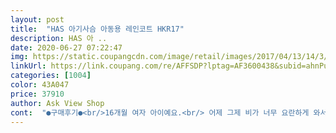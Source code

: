 ```yaml
---
layout: post 
title:  "HAS 아기사슴 아동용 레인코트 HKR17" 
description: HAS 아 ..
date: 2020-06-27 07:22:47 
img: https://static.coupangcdn.com/image/retail/images/2017/04/13/14/3/21f0018c-a617-4d2a-bd3c-f534395cb426.jpg 
linkUrl: https://link.coupang.com/re/AFFSDP?lptag=AF3600438&subid=ahnPublicAsk&pageKey=18834765&itemId=75641080&vendorItemId=3126402492&traceid=V0-113-3a84af299c354a47 
categories: [1004] 
color: 43A047 
price: 37910 
author: Ask View Shop 
cont:  "●구매후기●<br/>16개월 여자 아이예요.<br/> 어제 그제 비가 너무 요란하게 와서 급히 샀는데 딱 이쁘게 맞아요! 어서 비가오길 기다려봐요!!!<br/>5살 여아 두번 접혀입히니 잘 맞네요.<br/><br/>6T가 57살 입을 수 있다고 표기되어 있어요.<br/><br/>7살 까지 입혀면 좋겠네요.<br/><br/>걱정이긴하지만 너무<br/>독한 냄새가 안나서 좋아요.<br/><br/>두툼해서 한여름에 살짝<br/>비닐같이생긴건싫어서 주문했는데<br/>색상은보시는것과 똑같고<br/>소매가딱떨어지네요<br/>저희아이가 142cm정도되는데,<br/>" 
---
```

